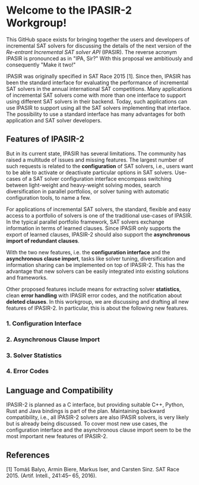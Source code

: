 # Welcome to the IPASIR-2 Workgroup!

This GitHub space exists for bringing together the users and developers of incremental SAT solvers for discussing the details of the next version of the _Re-entrant Incremental SAT solver API_  (IPASIR).
The reverse acronym IPASIR is pronounced as in "IPA, Sir?"
With this proposal we ambitiously and consequently "Make it two!"

IPASIR was originally specified in SAT Race 2015 [1].
Since then, IPASIR has been the standard interface for evaluating the performance of incremental SAT solvers in the annual international SAT competitions.
Many applications of incremental SAT solvers come with more than one interface to support using different SAT solvers in their backend.
Today, such applications can use IPASIR to support using all the SAT solvers implementing that interface.
The possibility to use a standard interface has many advantages for both application and SAT solver developers.


## Features of IPASIR-2

But in its current state, IPASIR has several limitations.
The community has raised a multitude of issues and missing features.
The largest number of such requests is related to the **configuration** of SAT solvers, i.e., users want to be able to activate or deactivate particular options in SAT solvers.
Use-cases of a SAT solver configuration interface encompass switching between light-weight and heavy-weight solving modes, search diversification in parallel portfolios, or solver tuning with automatic configuration tools, to name a few.

For applications of incremental SAT solvers, the standard, flexible and easy access to a portfolio of solvers is one of the traditional use-cases of IPASIR.
In the typical parallel portfolio framework, SAT solvers exchange information in terms of learned clauses.
Since IPASIR only supports the export of learned clauses, IPASIR-2 should also support the **asynchronous import of redundant clauses**.

With the two new features, i.e. the **configuration interface** and the **asynchronous clause import**, tasks like solver tuning, diversification and information sharing can be implemented on top of IPASIR-2.
This has the advantage that new solvers can be easily integrated into existing solutions and frameworks.

Other proposed features include means for extracting solver **statistics**, clean **error handling** with IPASIR error codes, and the notification about **deleted clauses**.
In this workgroup, we are discussing and drafting all new features of IPASIR-2.
In particular, this is about the following new features.

### 1. Configuration Interface

### 2. Asynchronous Clause Import

### 3. Solver Statistics

### 4. Error Codes


## Language and Compatibility

IPASIR-2 is planned as a C interface, but providing suitable C++, Python, Rust and Java bindings is part of the plan.
Maintaining backward compatibility, i.e., all IPASIR-2 solvers are also IPASIR solvers, is very likely but is already being discussed.
To cover most new use cases, the configuration interface and the asynchronous clause import seem to be the most important new features of IPASIR-2.


## References

[1] Tomáŝ Balyo, Armin Biere, Markus Iser, and Carsten Sinz. SAT Race 2015. (Artif. Intell., 241:45–
65, 2016).
